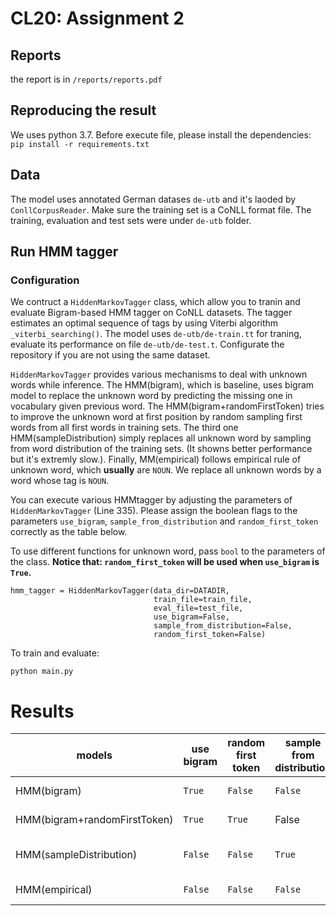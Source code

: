 # CL20: Assignment 2


## Reports

the report is in `/reports/reports.pdf`

## Reproducing the result

We uses python 3.7. Before execute file, please install the dependencies:
`pip install -r requirements.txt`

## Data

The model uses annotated German datases `de-utb` and it's laoded by `ConllCorpusReader`. Make sure the training set is a CoNLL format file. The training, evaluation and test sets were under `de-utb` folder.

## Run HMM tagger

### Configuration

We contruct a `HiddenMarkovTagger` class, which allow you to tranin and evaluate Bigram-based HMM tagger on CoNLL datasets.
The tagger estimates an optimal sequence of tags by using Viterbi algorithm `_viterbi_searching()`.  The model uses 
`de-utb/de-train.tt` for traning, evaluate its performance on file `de-utb/de-test.t`. Configurate the repository if you are
not using the same dataset.
  
`HiddenMarkovTagger` provides various mechanisms to deal with unknown words while inference. The HMM(bigram), which is baseline, uses bigram model
to replace the unknown word by predicting the missing one in vocabulary given previous word. The HMM(bigram+randomFirstToken) tries to improve the unknown 
word at first position by random sampling first words from all first words in training sets. The third one HMM(sampleDistribution) simply replaces all 
unknown word by sampling from word distribution of the training sets. (It showns better performance but it's extremly slow.). Finally, MM(empirical) follows empirical rule
of unknown word, which **usually** are `NOUN`. We replace all unknown words by a word whose tag is `NOUN`.

You can execute various HMMtagger by adjusting the parameters of `HiddenMarkovTagger` (Line 335). Please assign the boolean flags to the parameters
`use_bigram`, `sample_from_distribution` and `random_first_token` correctly as the table below.

To use different functions for unknown word, pass `bool` to the parameters of the class. **Notice that: `random_first_token` will be used when `use_bigram` is `True`.**
```
hmm_tagger = HiddenMarkovTagger(data_dir=DATADIR,
                                train_file=train_file,
                                eval_file=test_file,
                                use_bigram=False,
                                sample_from_distribution=False, 
                                random_first_token=False)
```

To train and evaluate: 

`python main.py`

# Results

| models | use bigram | random first token | sample from distribution | speed (sec.) | accuracy |
| ------ | ---------- | ------------------ | ------------------------ | ------------ | -------- |
| HMM(bigram) | `True` | `False` | `False` | slow (8.7685) | 0.8411 |
| HMM(bigram+randomFirstToken) | `True` | `True` | False | slow (9.3351) | 0.8513 |
| HMM(sampleDistribution) | `False` | `False` | `True` | extremly slow (18.4848) | 0.8707 |
| HMM(empirical) | `False` | `False` | `False` | **fast (6.8549)** | **0.8714** |
